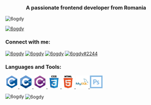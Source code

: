 <h3 align="center">A passionate frontend developer from Romania</h3>

<p align="left"> <img src="https://komarev.com/ghpvc/?username=6ogdy&label=Profile%20views&color=0e75b6&style=flat" alt="6ogdy" /> </p>

<p align="left"> <a href="https://twitter.com/6ogdy" target="blank"><img src="https://img.shields.io/twitter/follow/6ogdy?logo=twitter&style=for-the-badge" alt="6ogdy" /></a> </p>

<h3 align="left">Connect with me:</h3>
<p align="left">
<a href="https://dev.to/6ogdy" target="blank"><img align="center" src="https://raw.githubusercontent.com/rahuldkjain/github-profile-readme-generator/master/src/images/icons/Social/devto.svg" alt="6ogdy" height="30" width="40" /></a>
<a href="https://twitter.com/6ogdy" target="blank"><img align="center" src="https://raw.githubusercontent.com/rahuldkjain/github-profile-readme-generator/master/src/images/icons/Social/twitter.svg" alt="6ogdy" height="30" width="40" /></a>
<a href="https://instagram.com/6ogdy" target="blank"><img align="center" src="https://raw.githubusercontent.com/rahuldkjain/github-profile-readme-generator/master/src/images/icons/Social/instagram.svg" alt="6ogdy" height="30" width="40" /></a>
<a href="https://discord.gg/6ogdy#2244" target="blank"><img align="center" src="https://raw.githubusercontent.com/rahuldkjain/github-profile-readme-generator/master/src/images/icons/Social/discord.svg" alt="6ogdy#2244" height="30" width="40" /></a>
</p>

<h3 align="left">Languages and Tools:</h3>
<p align="left"> <a href="https://www.cprogramming.com/" target="_blank" rel="noreferrer"> <img src="https://raw.githubusercontent.com/devicons/devicon/master/icons/c/c-original.svg" alt="c" width="40" height="40"/> </a> <a href="https://www.w3schools.com/cpp/" target="_blank" rel="noreferrer"> <img src="https://raw.githubusercontent.com/devicons/devicon/master/icons/cplusplus/cplusplus-original.svg" alt="cplusplus" width="40" height="40"/> </a> <a href="https://www.w3schools.com/cs/" target="_blank" rel="noreferrer"> <img src="https://raw.githubusercontent.com/devicons/devicon/master/icons/csharp/csharp-original.svg" alt="csharp" width="40" height="40"/> </a> <a href="https://www.w3schools.com/css/" target="_blank" rel="noreferrer"> <img src="https://raw.githubusercontent.com/devicons/devicon/master/icons/css3/css3-original-wordmark.svg" alt="css3" width="40" height="40"/> </a> <a href="https://www.w3.org/html/" target="_blank" rel="noreferrer"> <img src="https://raw.githubusercontent.com/devicons/devicon/master/icons/html5/html5-original-wordmark.svg" alt="html5" width="40" height="40"/> </a> <a href="https://www.mysql.com/" target="_blank" rel="noreferrer"> <img src="https://raw.githubusercontent.com/devicons/devicon/master/icons/mysql/mysql-original-wordmark.svg" alt="mysql" width="40" height="40"/> </a> <a href="https://www.photoshop.com/en" target="_blank" rel="noreferrer"> <img src="https://raw.githubusercontent.com/devicons/devicon/master/icons/photoshop/photoshop-line.svg" alt="photoshop" width="40" height="40"/> </a> </p>

<p><img align="left" src="https://github-readme-stats.vercel.app/api/top-langs?username=6ogdy&show_icons=true&locale=en&layout=compact" alt="6ogdy" /></p>

<p>&nbsp;<img align="center" src="https://github-readme-stats.vercel.app/api?username=6ogdy&show_icons=true&locale=en" alt="6ogdy" /></p>
